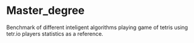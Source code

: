 # Master_degree
Benchmark of different inteligent algorithms playing game of tetris using tetr.io players statistics as a reference.

